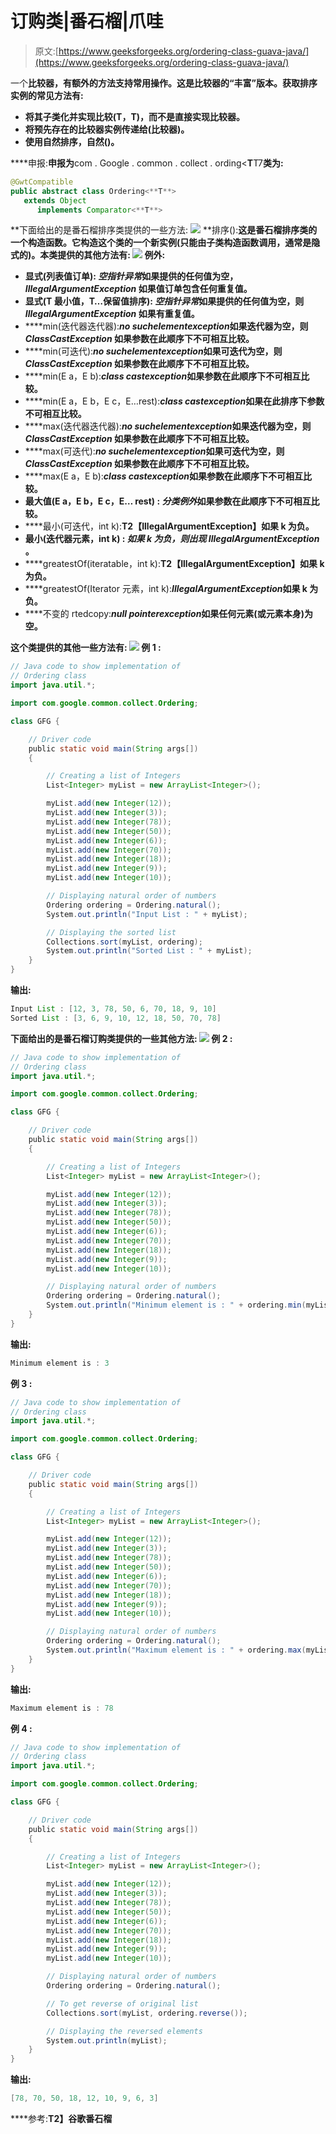 # 订购类|番石榴|爪哇

> 原文:[https://www.geeksforgeeks.org/ordering-class-guava-java/](https://www.geeksforgeeks.org/ordering-class-guava-java/)

一个**比较器，有额外的方法支持常用操作。这是比较器的“丰富”版本。获取排序实例的常见方法有:**

*   **将其子类化并实现比较(T，T)，而不是直接实现比较器。**
*   **将预先存在的比较器实例传递给(比较器)。**
*   **使用自然排序，自然()。**

****申报:**申报为**com . Google . common . collect . ording<**T**T7**类为:**

```java
@GwtCompatible
public abstract class Ordering<**T**>
   extends Object
      implements Comparator<**T**> 
```

**下面给出的是番石榴排序类提供的一些方法:
![](img/6801fd648ccdcb85f7bb3667e920e372.png)
**排序():**这是番石榴排序类的一个构造函数。它构造这个类的一个新实例(只能由子类构造函数调用，通常是隐式的)。本类提供的其他方法有:
![](img/185c4ebacbb40c708c3bbac530dc5401.png)
**例外:****

*   ****显式(列表值订单):** *空指针异常*如果提供的任何值为空， *IllegalArgumentException* 如果值订单包含任何重复值。**
*   ****显式(T 最小值，T…保留值排序):** *空指针异常*如果提供的任何值为空，则 *IllegalArgumentException* 如果有重复值。**
*   ****min(迭代器迭代器):***no suchelementexception*如果迭代器为空，则 *ClassCastException* 如果参数在此顺序下不可相互比较。**
*   ****min(可迭代):***no suchelementexception*如果可迭代为空，则 *ClassCastException* 如果参数在此顺序下不可相互比较。**
*   ****min(E a，E b):***class castexception*如果参数在此顺序下不可相互比较。**
*   ****min(E a，E b，E c，E…rest):***class castexception*如果在此排序下参数不可相互比较。**
*   ****max(迭代器迭代器):***no suchelementexception*如果迭代器为空，则 *ClassCastException* 如果参数在此顺序下不可相互比较。**
*   ****max(可迭代):***no suchelementexception*如果可迭代为空，则 *ClassCastException* 如果参数在此顺序下不可相互比较。**
*   ****max(E a，E b):***class castexception*如果参数在此顺序下不可相互比较。**
*   ****最大值(E a，E b，E c，E… rest) :** *分类例外*如果参数在此顺序下不可相互比较。**
*   ****最小(可迭代，int k):**T2【IllegalArgumentException】如果 k 为负。**
*   ****最小(迭代器元素，int k) :** *如果 k 为负，则出现 IllegalArgumentException* 。**
*   ****greatestOf(iteratable，int k):**T2【IllegalArgumentException】如果 k 为负。**
*   ****greatestOf(Iterator 元素，int k):***IllegalArgumentException*如果 k 为负。**
*   ****不变的 rtedcopy:***null pointerexception*如果任何元素(或元素本身)为空。**

**这个类提供的其他一些方法有:
![](img/0a28132fa90ee260929388c1b2e54e62.png)
**例 1 :****

```java
// Java code to show implementation of
// Ordering class
import java.util.*;

import com.google.common.collect.Ordering;

class GFG {

    // Driver code
    public static void main(String args[])
    {

        // Creating a list of Integers
        List<Integer> myList = new ArrayList<Integer>();

        myList.add(new Integer(12));
        myList.add(new Integer(3));
        myList.add(new Integer(78));
        myList.add(new Integer(50));
        myList.add(new Integer(6));
        myList.add(new Integer(70));
        myList.add(new Integer(18));
        myList.add(new Integer(9));
        myList.add(new Integer(10));

        // Displaying natural order of numbers
        Ordering ordering = Ordering.natural();
        System.out.println("Input List : " + myList);

        // Displaying the sorted list
        Collections.sort(myList, ordering);
        System.out.println("Sorted List : " + myList);
    }
}
```

**输出:**

```java
Input List : [12, 3, 78, 50, 6, 70, 18, 9, 10]
Sorted List : [3, 6, 9, 10, 12, 18, 50, 70, 78] 
```

**下面给出的是番石榴订购类提供的一些其他方法:
![](img/2b0172664e3cce714bca739c86b5c9f0.png)
**例 2 :****

```java
// Java code to show implementation of
// Ordering class
import java.util.*;

import com.google.common.collect.Ordering;

class GFG {

    // Driver code
    public static void main(String args[])
    {

        // Creating a list of Integers
        List<Integer> myList = new ArrayList<Integer>();

        myList.add(new Integer(12));
        myList.add(new Integer(3));
        myList.add(new Integer(78));
        myList.add(new Integer(50));
        myList.add(new Integer(6));
        myList.add(new Integer(70));
        myList.add(new Integer(18));
        myList.add(new Integer(9));
        myList.add(new Integer(10));

        // Displaying natural order of numbers
        Ordering ordering = Ordering.natural();
        System.out.println("Minimum element is : " + ordering.min(myList));
    }
}
```

**输出:**

```java
Minimum element is : 3 
```

****例 3 :****

```java
// Java code to show implementation of
// Ordering class
import java.util.*;

import com.google.common.collect.Ordering;

class GFG {

    // Driver code
    public static void main(String args[])
    {

        // Creating a list of Integers
        List<Integer> myList = new ArrayList<Integer>();

        myList.add(new Integer(12));
        myList.add(new Integer(3));
        myList.add(new Integer(78));
        myList.add(new Integer(50));
        myList.add(new Integer(6));
        myList.add(new Integer(70));
        myList.add(new Integer(18));
        myList.add(new Integer(9));
        myList.add(new Integer(10));

        // Displaying natural order of numbers
        Ordering ordering = Ordering.natural();
        System.out.println("Maximum element is : " + ordering.max(myList));
    }
}
```

**输出:**

```java
Maximum element is : 78 
```

****例 4 :****

```java
// Java code to show implementation of
// Ordering class
import java.util.*;

import com.google.common.collect.Ordering;

class GFG {

    // Driver code
    public static void main(String args[])
    {

        // Creating a list of Integers
        List<Integer> myList = new ArrayList<Integer>();

        myList.add(new Integer(12));
        myList.add(new Integer(3));
        myList.add(new Integer(78));
        myList.add(new Integer(50));
        myList.add(new Integer(6));
        myList.add(new Integer(70));
        myList.add(new Integer(18));
        myList.add(new Integer(9));
        myList.add(new Integer(10));

        // Displaying natural order of numbers
        Ordering ordering = Ordering.natural();

        // To get reverse of original list
        Collections.sort(myList, ordering.reverse());

        // Displaying the reversed elements
        System.out.println(myList);
    }
}
```

**输出:**

```java
[78, 70, 50, 18, 12, 10, 9, 6, 3] 
```

****参考:**T2】谷歌番石榴**